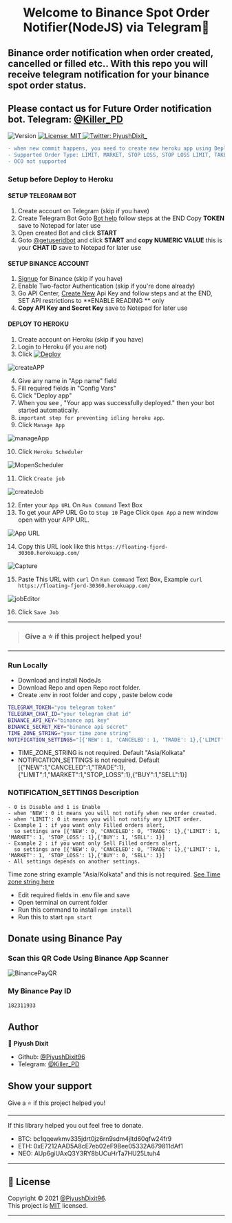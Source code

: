 <h1 align="center">Welcome to Binance Spot Order Notifier(NodeJS) via Telegram👋</h1>
<h2>Binance order notification when order created, cancelled or filled etc.. With this repo you will receive telegram notification for your binance spot order status.

## Please contact us for Future Order notification bot. Telegram: [@Killer_PD](https://t.me/Killer_PD)</h2>


<p>
  <img alt="Version" src="https://img.shields.io/badge/version-1.0-blue.svg?cacheSeconds=2592000" />
  <a href="https://github.com/PiyushDixit96/binance-spot-order-notification-heroku/blob/main/LICENSE" target="_blank">
    <img alt="License: MIT" src="https://img.shields.io/badge/License-MIT-yellow.svg" />
  </a>
  <a href="https://twitter.com/PiyushDixit_" target="_blank">
    <img alt="Twitter: PiyushDixit_" src="https://img.shields.io/twitter/follow/PiyushDixit_.svg?style=social" />
  </a>
</p>

```diff
- when new commit happens, you need to create new heroku app using Deploy to heroku button, So that you can use the new feature.
- Supported Order Type: LIMIT, MARKET, STOP LOSS, STOP LOSS LIMIT, TAKE PROFIT, TAKE PROFIT LIMIT, LIMIT MAKER
- OCO not supported
```


<h3>Setup before Deploy to Heroku</h3>

<h4>SETUP TELEGRAM BOT</h4>

1. Create account on Telegram (skip if you have)
2. Create Telegram Bot Goto [Bot help](https://core.telegram.org/bots#3-how-do-i-create-a-bot) follow steps at the END Copy **TOKEN** save to Notepad for later use
3. Open created Bot and click **START**
4. Goto [@getuseridbot](https://t.me/getuseridbot) and click **START** and **copy NUMERIC VALUE** this is your **CHAT ID** save to Notepad for later use

<h4>SETUP BINANCE ACCOUNT</h4>

1. [Signup](https://www.binance.com/en/register?ref=35219097) for Binance (skip if you have)
2. Enable Two-factor Authentication (skip if you're done already)
3. Go API Center, [Create New](https://www.binance.com/en/my/settings/api-management?ref=35219097) Api Key and follow steps and at the END, SET API restrictions to  **ENABLE READING ** only
4. **Copy API Key and Secret Key** save to Notepad for later use

<h4>DEPLOY TO HEROKU</h4>

1. Create account on Heroku (skip if you have)
2. Login to Heroku (if you are not)
3. Click [![Deploy](https://www.herokucdn.com/deploy/button.svg)](https://heroku.com/deploy?template=https://github.com/PiyushDixit96/binance-spot-order-notification-heroku)

![createAPP](https://user-images.githubusercontent.com/79581397/167077352-e5809718-b0e6-4271-96d6-ea25053732cb.jpeg)

4. Give any name in "App name" field
5. Fill required fields in "Config Vars"
6. Click "Deploy app"
7. When you see , "Your app was successfully deployed." then your bot started automatically.
8. `important step for preventing idling heroku app`.
9. Click `Manage App`

![manageApp](https://user-images.githubusercontent.com/79581397/167078801-d5dc003b-e01a-4856-a6ab-4981d41f8b7c.jpeg)

10. Click `Heroku Scheduler`
 
![MopenScheduler](https://user-images.githubusercontent.com/79581397/167078857-d5056971-06e5-495c-8a9f-9efb854b6f8a.jpeg)

11. Click `Create job`

![createJob](https://user-images.githubusercontent.com/79581397/167079573-33c24c30-527c-4787-9a89-f96948692299.jpeg)

12. Enter your `App URL` On `Run Command` Text Box
13. To get your APP URL Go to `Step 10` Page Click `Open App` a new window open with your APP URL.

![App URL](https://user-images.githubusercontent.com/79581397/167081433-7bed3d20-4f67-4c49-9b42-c35602be30c7.jpeg)

14. Copy this URL look like this `https://floating-fjord-30360.herokuapp.com/`

![Capture](https://user-images.githubusercontent.com/79581397/167082558-c41c50ed-3d25-4807-b76b-13016e66412b.JPG)

15. Paste This URL with `curl` On `Run Command` Text Box, Example `curl https://floating-fjord-30360.herokuapp.com/`

![jobEditor](https://user-images.githubusercontent.com/79581397/167079603-8da398b9-2110-4ab8-a721-135fe7972826.jpeg)

16. Click `Save Job`

------------
> <h3>Give a ⭐️ if this project helped you!</h3>
------------
### Run Locally
- Download and install NodeJs
- Download Repo and open Repo root folder.
- Create .env in root folder and copy , paste below code
 ```sh
TELEGRAM_TOKEN="you telegram token"
TELEGRAM_CHAT_ID="your telegram chat id"
BINANCE_API_KEY="binance api key"
BINANCE_SECRET_KEY="binance api secret"
TIME_ZONE_STRING="your time zone string"
NOTIFICATION_SETTINGS="[{'NEW': 1, 'CANCELED': 1, 'TRADE': 1},{'LIMIT': 1, 'MARKET': 1, 'STOP_LOSS': 1},{'BUY': 1, 'SELL': 1}]"
```

- TIME_ZONE_STRING is not required. Default "Asia/Kolkata"
- NOTIFICATION_SETTINGS is not required. Default  [{"NEW":1,"CANCELED":1,"TRADE":1},{"LIMIT":1,"MARKET":1,"STOP_LOSS":1},{"BUY":1,"SELL":1}]


### NOTIFICATION_SETTINGS Description
```
- 0 is Disable and 1 is Enable
- when 'NEW': 0 it means you will not notify when new order created.
- when 'LIMIT': 0 it means you will not notify any LIMIT order.
- Example 1 : if you want only Filled orders alert,
  so settings are [{'NEW': 0, 'CANCELED': 0, 'TRADE': 1},{'LIMIT': 1, 'MARKET': 1, 'STOP_LOSS': 1},{'BUY': 1, 'SELL': 1}]
- Example 2 : if you want only Sell Filled orders alert,
  so settings are [{'NEW': 0, 'CANCELED': 0, 'TRADE': 1},{'LIMIT': 1, 'MARKET': 1, 'STOP_LOSS': 1},{'BUY': 0, 'SELL': 1}]
- All settings depends on another settings.

```

Time zone string example "Asia/Kolkata" and this is not required. [See Time zone string here](https://en.wikipedia.org/wiki/List_of_tz_database_time_zones)

- Edit required fields in .env file and save
- Open terminal on current folder 
- Run this command to install `npm install`
- Run this to start `npm start`

## Donate using Binance Pay
### Scan this QR Code Using Binance App Scanner

![BinancePayQR](https://user-images.githubusercontent.com/79581397/165224398-587a9b11-2429-4154-93a2-682241503906.png)

### My Binance Pay ID 
```sh
182311933
```

## Author

👤 **Piyush Dixit**

* Github: [@PiyushDixit96](https://github.com/PiyushDixit96)
* Telegram: [@Killer_PD](https://t.me/Killer_PD)

## Show your support

Give a ⭐️ if this project helped you!

------------
If this library helped you out feel free to donate.
- BTC: bc1qqewkmv335jdrt0jz6rn9sdm4jltd60qfw24fr9
- ETH: 0xE7212AAD5A8cE7eb02eF9Bee05332A679811dAf1
- NEO: AUp6giUAxQ3Y3RY8bUCuHrTa7HU25Ltuh4
------------


## 📝 License

Copyright © 2021 [@PiyushDixit96](https://github.com/PiyushDixit96).<br />
This project is [MIT](https://github.com/PiyushDixit96/binance-order-notifier/blob/main/LICENSE) licensed.
***
